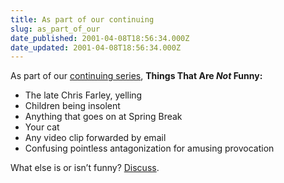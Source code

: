 ```yaml
---
title: As part of our continuing
slug: as_part_of_our
date_published: 2001-04-08T18:56:34.000Z
date_updated: 2001-04-08T18:56:34.000Z
---
```


As part of our [continuing series](/index.php?blogarch/2001_04_01_archive.php#3080392), **Things That Are *Not* Funny:**

- The late Chris Farley, yelling
- Children being insolent
- Anything that goes on at Spring Break
- Your cat
- Any video clip forwarded by email
- Confusing pointless antagonization for amusing provocation

What else is or isn’t funny? [Discuss](javascript:BlogVoices(3115828)).
